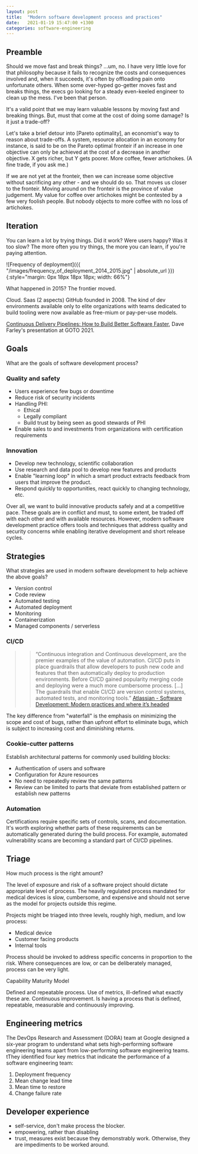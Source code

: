 ```yaml
---
layout: post
title:  "Modern software development process and practices"
date:   2021-01-19 15:47:00 +1300
categories: software-engineering
---
```


## Preamble

Should we move fast and break things? ...um, no. I have very little love for that philosophy because it fails to recognize the costs and consequences involved and, when it succeeds, it's often by offloading pain onto unfortunate others. When some over-hyped go-getter moves fast and breaks things, the execs go looking for a steady even-keeled engineer to clean up the mess. I've been that person.

It's a valid point that we may learn valuable lessons by moving fast and breaking things. But, must that come at the cost of doing some damage? Is it just a trade-off?

Let's take a brief detour into [Pareto optimality], an economist's way to reason about trade-offs. A system, resource allocation in an economy for instance, is said to be on the Pareto optimal fronteir if an increase in one objective can only be achieved at the cost of a decrease in another objective. X gets richer, but Y gets poorer. More coffee, fewer artichokes. (A fine trade, if you ask me.)

If we are not yet at the fronteir, then we can increase some objective without sacrificing any other - and we should do so. That moves us closer to the fronteir. Moving around on the fronteir is the province of value judgement. My value for coffee over artichokes might be contested by a few very foolish people. But nobody objects to more coffee with no loss of artichokes.


## Iteration

You can learn a lot by trying things. Did it work? Were users happy? Was it too slow? The more often you try things, the more you can learn, if you're paying attention.

![Frequency of deployment]({{ "/images/frequency_of_deployment_2014_2015.jpg" | absolute_url }}){:style="margin: 0px 18px 18px 18px; width: 66%"}

What happened in 2015? The frontier moved.

Cloud. Saas (2 aspects)
GitHub founded in 2008.
The kind of dev environments available only to elite organizations with teams dedicated to build tooling were now available as free-mium or pay-per-use models.


[Continuous Delivery Pipelines: How to Build Better Software Faster][5], Dave Farley's presentation at GOTO 2021.



## Goals

What are the goals of software development process?

### Quality and safety

- Users experience few bugs or downtime
- Reduce risk of security incidents
- Handling PHI:
  - Ethical
  - Legally compliant
  - Build trust by being seen as good stewards of PHI
- Enable sales to and investments from organizations with certification requirements

### Innovation

- Develop new technology, scientific collaboration
- Use research and data pool to develop new features and products
- Enable "learning loop" in which a smart product extracts feedback from users that improve the product.
- Respond quickly to opportunities, react quickly to changing technology, etc.

Over all, we want to build innovative products safely and at a competitive pace. These goals are in conflict and must, to some extent, be traded off with each other and with available resources. However, modern software development practice offers tools and techniques that address quality and security concerns while enabling iterative development and short release cycles.


## Strategies

What strategies are used in modern software development to help achieve the above goals?

- Version control
- Code review
- Automated testing
- Automated deployment
- Monitoring
- Containerization
- Managed components / serverless

### CI/CD

>> “Continuous integration and Continuous development, are the premier examples of the value of automation. CI/CD puts in place guardrails that allow developers to push new code and features that then automatically deploy to production environments. Before CI/CD gained popularity merging code and deploying were a much more cumbersome process. [...] The guardrails that enable CI/CD are version control systems, automated tests, and monitoring tools.” [Atlassian - Software Development: Modern practices and where it’s headed][1]

The key difference from "waterfall" is the emphasis on minimizing the scope and cost of bugs, rather than upfront effort to eliminate bugs, which is subject to increasing cost and diminishing returns.

### Cookie-cutter patterns

Establish architectural patterns for commonly used building blocks:

- Authentication of users and software
- Configuration for Azure resources
- No need to repeatedly review the same patterns
- Review can be limited to parts that deviate from established pattern or establish new patterns

### Automation

Certifications require specific sets of controls, scans, and documentation. It's worth exploring whether parts of these requirements can be automatically generated during the build process. For example, automated vulnerability scans are becoming a standard part of CI/CD pipelines.


## Triage

How much process is the right amount?

The level of exposure and risk of a software project should dictate appropriate level of process. The heavily regulated process mandated for medical devices is slow, cumbersome, and expensive and should not serve as the model for projects outside this regime.

Projects might be triaged into three levels, roughly high, medium, and low process:

- Medical device
- Customer facing products
- Internal tools

Process should be invoked to address specific concerns in proportion to the risk. Where consequences are low, or can be deliberately managed, process can be very light.


Capability Maturity Model

Defined and repeatable process. Use of metrics, ill-defined what exactly these are. Continuous improvement. Is having a process that is defined, repeatable, measurable and continuously improving.

## Engineering metrics

The DevOps Research and Assessment (DORA) team at Google designed a six-year program to understand what sets high-performing software engineering teams apart from low-performing software engineering teams. tThey identified four key metrics that indicate the performance of a software engineering team:

1. Deployment frequency
2. Mean change lead time
3. Mean time to restore
4. Change failure rate


## Developer experience

- self-service, don't make process the blocker.
- empowering, rather than disabling
- trust, measures exist because they demonstrably work. Otherwise, they are impediments to be worked around.






[1]: https://www.atlassian.com/software-development
[2]: https://docs.microsoft.com/en-us/azure/architecture/example-scenario/apps/devops-dotnet-webapp
[3]: https://itrevolution.com/accelerate-book/
[4]: https://queue.acm.org/detail.cfm?id=3454124
[5]: https://www.youtube.com/watch?v=MYVrLXKJp0Y
[6]: https://stackoverflow.blog/2021/11/29/the-four-engineering-metrics-that-will-streamline-your-software-delivery/
